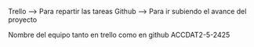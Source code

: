 Trello --> Para repartir las tareas
Github --> Para ir subiendo el avance del proyecto

Nombre del equipo tanto en trello como en github ACCDAT2-5-2425

